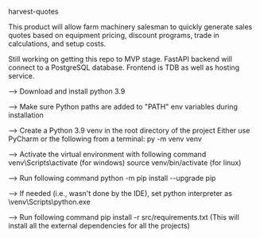 harvest-quotes

This product will allow farm machinery salesman to quickly generate sales quotes based on equipment pricing, discount programs, trade in calculations, and setup costs.

Still working on getting this repo to MVP stage.  FastAPI backend will connect to a PostgreSQL database.  Frontend is TDB as well as hosting service.

--> Download and install python 3.9

--> Make sure Python paths are added to "PATH" env variables during installation

--> Create a Python 3.9 venv in the root directory of the project Either use PyCharm or the following from a terminal: py -m venv venv

--> Activate the virtual environment with following command venv\Scripts\activate (for windows) source venv/bin/activate (for linux)

--> Run following command python -m pip install --upgrade pip

--> If needed (i.e., wasn't done by the IDE), set python interpreter as \venv\Scripts\python.exe

--> Run following command pip install -r src/requirements.txt (This will install all the external dependencies for all the projects)